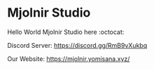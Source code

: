 # Mjolnir Studio
Hello World Mjolnir Studio here :octocat:

Discord Server: https://discord.gg/RmB9vXukbq

Our Website: https://mjolnir.yomisana.xyz/
